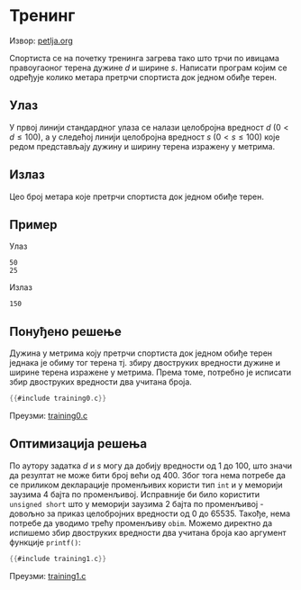 # Тренинг

Извор: [petlja.org](https://petlja.org/biblioteka/r/Zbirka/trening)

Спортиста се на почетку тренинга загрева тако што трчи по ивицама правоугаоног
терена дужине $d$ и ширине $s$. Написати програм којим се одређује
колико метара претрчи спортиста док једном обиђе терен.

## Улаз

У првој линији стандардног улаза се налази целобројна вредност $d$
$(0 < d ≤ 100)$, а у следећој линији целобројна вредност $s$
$(0 < s ≤ 100)$ које редом представљају дужину и ширину терена изражену у
метрима.

## Излаз

Цео број метара које претрчи спортиста док једном обиђе терен.

## Пример

Улаз

```text
50 
25
```

Излаз

```text
150
```

## Понуђено решење

Дужина у метрима коју претрчи спортиста док једном обиђе терен једнака је обиму
тог терена тј. збиру двоструких вредности дужине и ширине терена изражене у
метрима. Према томе, потребно је исписати збир двоструких вредности два учитана
броја.

```c
{{#include training0.c}}
```

Преузми: [training0.c](training0.c)

## Оптимизација решења

По аутору задатка $d$ и $s$ могу да добију вредности од 1 до 100, што
значи да резултат не може бити број већи од 400. Због тога нема потребе да се
приликом декларације променљивих користи тип `int` и у меморији заузима 4 бајта
по променљивој. Исправније би било користити `unsigned short` што у меморији
заузима 2 бајта по променљивој - довољно за приказ целобројних вредности од 0
до 65535. Такође, нема потребе да уводимо трећу променљиву `obim`. Можемо
директно да испишемо збир двоструких вредности два учитана броја као аргумент
функције `printf()`:

```c
{{#include training1.c}}
```

Преузми: [training1.c](training1.c)
